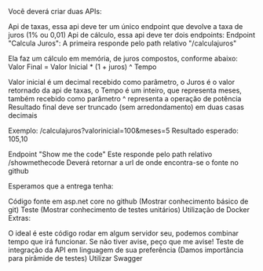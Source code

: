 Você deverá criar duas APIs:

Api de taxas, essa api deve ter um único endpoint que devolve a taxa de juros (1% ou 0,01)
Api de cálculo, essa api deve ter dois endpoints: 
Endpoint "Calcula Juros":
A primeira responde pelo path relativo "/calculajuros"

Ela faz um cálculo em memória, de juros compostos, conforme abaixo: Valor Final = Valor Inicial * (1 + juros) ^ Tempo

Valor inicial é um decimal recebido como parâmetro, o Juros é o valor retornado da api de taxas, o Tempo é um inteiro, que representa meses, também recebido como parâmetro ^ representa a operação de potência Resultado final deve ser truncado (sem arredondamento) em duas casas decimais

Exemplo: /calculajuros?valorinicial=100&meses=5 Resultado esperado: 105,10

Endpoint "Show me the code"
Este responde pelo path relativo /showmethecode Deverá retornar a url de onde encontra-se o fonte no github

Esperamos que a entrega tenha:

Código fonte em asp.net core no github (Mostrar conhecimento básico de git)
Teste (Mostrar conhecimento de testes unitários)
Utilização de Docker
Extras:

O ideal é este código rodar em algum servidor seu, podemos combinar tempo que irá funcionar. Se não tiver avise, peço que me avise!
Teste de integração da API em linguagem de sua preferência (Damos importância para pirâmide de testes)
Utilizar Swagger

